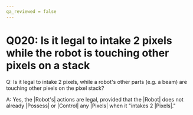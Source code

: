```yaml
---
qa_reviewed = false
---
```


# Q020: Is it legal to intake 2 pixels while the robot is touching other pixels on a stack

Q: Is it legal to intake 2 pixels, while a robot's other parts (e.g. a beam) are touching other pixels on the pixel stack?

A: Yes, the |Robot's| actions are legal, provided that the |Robot| does not already |Possess| or |Control| any |Pixels| when it "intakes 2 |Pixels|."